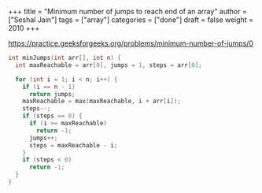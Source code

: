 +++
title = "Minimum number of jumps to reach end of an array"
author = ["Seshal Jain"]
tags = ["array"]
categories = ["done"]
draft = false
weight = 2010
+++

<https://practice.geeksforgeeks.org/problems/minimum-number-of-jumps/0>

```cpp
int minJumps(int arr[], int n) {
  int maxReachable = arr[0], jumps = 1, steps = arr[0];

  for (int i = 1; i < n; i++) {
    if (i == n - 1)
      return jumps;
    maxReachable = max(maxReachable, i + arr[i]);
    steps--;
    if (steps == 0) {
      if (i >= maxReachable)
        return -1;
      jumps++;
      steps = maxReachable - i;
    }
    if (steps < 0)
      return -1;
  }
}
```
